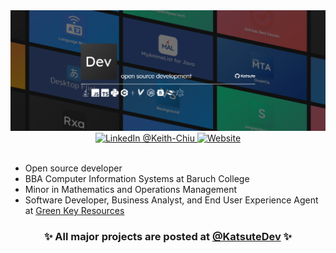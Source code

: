 <div align="center">
    <a href="https://katsute.dev">
        <img alt="Banner" src="https://raw.githubusercontent.com/Katsute/Katsute/main/banner.png">
    </a>
    <br>
    <a href="https://www.linkedin.com/in/keith-chiu">
        <img alt="LinkedIn @Keith-Chiu" src="https://img.shields.io/static/v1?label=&message=LinkedIn&style=for-the-badge&logo=LinkedIn&color=0A66C2&logoColor=white">
    </a>
    <a href="https://katsute.dev">
        <img alt="Website" src="https://img.shields.io/static/v1?label=&message=Website&style=for-the-badge&color=202020&logoColor=white&logo=github">
    </a>
</div>

<br>

* Open source developer
* BBA Computer Information Systems at Baruch College
* Minor in Mathematics and Operations Management
* Software Developer, Business Analyst, and End User Experience Agent at [Green Key Resources](https://greenkeyllc.com/)

<div align="center">
    <h3>✨ All major projects are posted at <a href="https://github.com/KatsuteDev">@KatsuteDev</a> ✨</h3>
</div>
